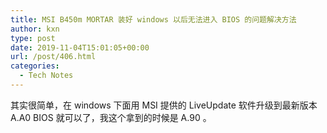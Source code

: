 ```yaml
---
title: MSI B450m MORTAR 装好 windows 以后无法进入 BIOS 的问题解决方法
author: kxn
type: post
date: 2019-11-04T15:01:05+00:00
url: /post/406.html
categories:
  - Tech Notes
---
```


其实很简单，在 windows 下面用 MSI 提供的 LiveUpdate 软件升级到最新版本 A.A0 BIOS 就可以了，我这个拿到的时候是 A.90 。
